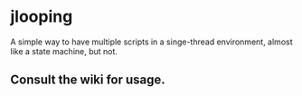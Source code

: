 # jlooping
A simple way to have multiple scripts in a singe-thread environment, almost like a state machine, but not.

## Consult the wiki for usage.
